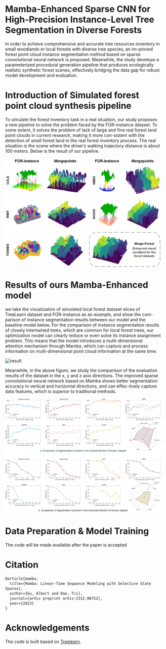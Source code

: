 # Mamba-Enhanced Sparse CNN for High-Precision Instance-Level Tree Segmentation in Diverse Forests
In order to achieve comprehensive and accurate tree resources inventory in small woodlands or local forests with diverse tree species, an im-proved forest point cloud instance segmentation method based on sparse convolutional neural network is proposed. Meanwhile, the study develops a parameterized procedural generation pipeline that produces ecologically realistic synthetic forest scenes, effectively bridging the data gap for robust model development and evaluation. 
# Introduction of Simulated forest point cloud synthesis pipeline
To simulate the forest inventory task in a real situation, our study proposes a new pipeline to solve the problem faced by the FOR-instance dataset. To some extent, it solves the problem of lack of large and fine real forest land point clouds in current research, making it more con-sistent with the detection of small forest land in the real forest inventory process. The real situation is the scene where the driver’s walking trajectory distance is about 100 meters. Below is the result of our pipeline.  
  
![result](https://github.com/Cocktail-salad/MAMBA-TREE-SEG/blob/master/Figures/Figure8.jpg)

# Results of ours Mamba-Enhanced model
we take the visualization of simulated local forest dataset slices of TreeLearn dataset and FOR-instance as an example, and show the com-parison of instance segmentation results between our model and the baseline model below. For the comparison of instance segmentation results of closely intertwined trees, which are common for local forest trees, our optimization model can clearly reduce or even solve its instance assignment problem. This means that the model introduces a multi-dimensional attention mechanism through Mamba, which can capture and process information on multi-dimensional point cloud information at the same time.

![result](https://github.com/Cocktail-salad/MAMBA-TREE-SEG/blob/master/Figures/Figure9.jpg)

Meanwhile, in the above figure, we study the comparison of the evaluation results of the dataset in the x, y and z axis directions. The improved sparse convolutional neural network based on Mamba shows better segmentation accuracy in vertical and horizontal directions, and can effec-tively capture data features, which is superior to traditional methods. 

![result](https://github.com/Cocktail-salad/MAMBA-TREE-SEG/blob/master/Figures/Figure10.jpg)

# Data Preparation & Model Training
The code will be made available after the paper is accepted
# Citation
```
@article{mamba,
  title={Mamba: Linear-Time Sequence Modeling with Selective State Spaces},
  author={Gu, Albert and Dao, Tri},
  journal={arXiv preprint arXiv:2312.00752},
  year={2023}
}
```
# Acknowledgements
The code is built based on [Treelearn](https://github.com/ecker-lab/TreeLearn).
